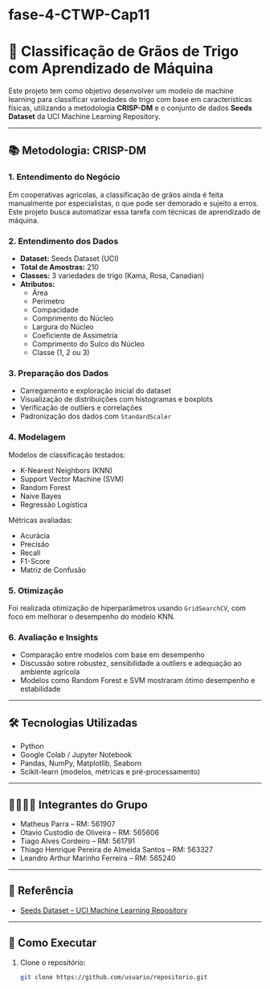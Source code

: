 # fase-4-CTWP-Cap11

# 🌾 Classificação de Grãos de Trigo com Aprendizado de Máquina

Este projeto tem como objetivo desenvolver um modelo de machine learning para classificar variedades de trigo com base em características físicas, utilizando a metodologia **CRISP-DM** e o conjunto de dados **Seeds Dataset** da UCI Machine Learning Repository.

---

## 📚 Metodologia: CRISP-DM

### 1. Entendimento do Negócio
Em cooperativas agrícolas, a classificação de grãos ainda é feita manualmente por especialistas, o que pode ser demorado e sujeito a erros. Este projeto busca automatizar essa tarefa com técnicas de aprendizado de máquina.

### 2. Entendimento dos Dados
- **Dataset:** Seeds Dataset (UCI)
- **Total de Amostras:** 210
- **Classes:** 3 variedades de trigo (Kama, Rosa, Canadian)
- **Atributos:**
  - Área
  - Perímetro
  - Compacidade
  - Comprimento do Núcleo
  - Largura do Núcleo
  - Coeficiente de Assimetria
  - Comprimento do Sulco do Núcleo
  - Classe (1, 2 ou 3)

### 3. Preparação dos Dados
- Carregamento e exploração inicial do dataset
- Visualização de distribuições com histogramas e boxplots
- Verificação de outliers e correlações
- Padronização dos dados com `StandardScaler`

### 4. Modelagem
Modelos de classificação testados:
- K-Nearest Neighbors (KNN)
- Support Vector Machine (SVM)
- Random Forest
- Naive Bayes
- Regressão Logística

Métricas avaliadas:
- Acurácia
- Precisão
- Recall
- F1-Score
- Matriz de Confusão

### 5. Otimização
Foi realizada otimização de hiperparâmetros usando `GridSearchCV`, com foco em melhorar o desempenho do modelo KNN.

### 6. Avaliação e Insights
- Comparação entre modelos com base em desempenho
- Discussão sobre robustez, sensibilidade a outliers e adequação ao ambiente agrícola
- Modelos como Random Forest e SVM mostraram ótimo desempenho e estabilidade

---

## 🛠️ Tecnologias Utilizadas

- Python
- Google Colab / Jupyter Notebook
- Pandas, NumPy, Matplotlib, Seaborn
- Scikit-learn (modelos, métricas e pré-processamento)

---

## 👨‍👩‍👦‍👦 Integrantes do Grupo

- Matheus Parra – RM: 561907  
- Otavio Custodio de Oliveira – RM: 565606  
- Tiago Alves Cordeiro – RM: 561791  
- Thiago Henrique Pereira de Almeida Santos – RM: 563327  
- Leandro Arthur Marinho Ferreira – RM: 565240

---

## 📎 Referência

- [Seeds Dataset – UCI Machine Learning Repository](https://archive.ics.uci.edu/dataset/236/seeds)

---

## 📁 Como Executar

1. Clone o repositório:
   ```bash
   git clone https://github.com/usuario/repositorio.git
